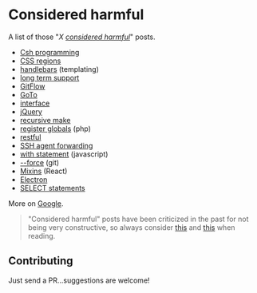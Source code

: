 # Considered harmful

A list of those "*X [considered harmful](https://en.wikipedia.org/wiki/Considered_harmful)*" posts.

* [Csh programming](http://www-uxsup.csx.cam.ac.uk/misc/csh.html)
* [CSS regions](http://alistapart.com/blog/post/css-regions-considered-harmful)
* [handlebars](https://bryce.fisher-fleig.org/blog/handlebars-considered-harmful/) (templating)
* [long term support](http://www.tedunangst.com/flak/post/long-term-support-considered-harmful)
* [GitFlow](http://endoflineblog.com/gitflow-considered-harmful)
* [GoTo](https://www.cs.utexas.edu/users/EWD/ewd02xx/EWD215.PDF)
* [interface](http://blog.cleancoder.com/uncle-bob/2015/01/08/InterfaceConsideredHarmful.html)
* [jQuery](http://lea.verou.me/2015/04/jquery-considered-harmful/)
* [recursive make](http://aegis.sourceforge.net/auug97.pdf)
* [register globals](http://programmers.stackexchange.com/a/2345) (php)
* [restful](https://dzone.com/articles/restful-considered-harmful)
* [SSH agent forwarding](https://heipei.github.io/2015/02/26/SSH-Agent-Forwarding-considered-harmful/)
* [with statement](http://yuiblog.com/blog/2006/04/11/with-statement-considered-harmful/) (javascript)
* [--force](https://developer.atlassian.com/blog/2015/04/force-with-lease/) (git)
* [Mixins](https://facebook.github.io/react/blog/2016/07/13/mixins-considered-harmful.html) (React)
* [Electron](https://drewdevault.com/2016/11/24/Electron-considered-harmful.html)
* [SELECT statements](http://250bpm.com/blog:72)

More on [Google](https://www.google.ae/search?safe=off&q=%22considered+harmful%22&gws_rd=cr,ssl&ei=bqWnVfeiK8yvU4GBtLAL).

> "Considered harmful" posts have been criticized in the past
> for not being very constructive, so always consider [this](http://meyerweb.com/eric/comment/chech.html) and
> [this](http://blog.codinghorror.com/id-consider-that-harmful-too/)
> when reading.

## Contributing

Just send a PR...suggestions are welcome!
